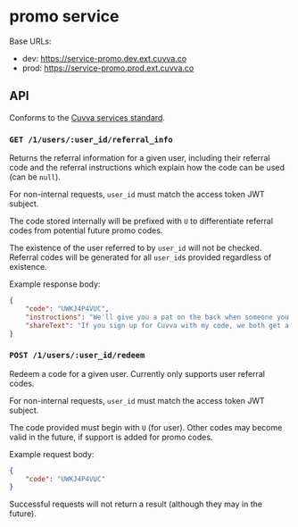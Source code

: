 # promo service

Base URLs:

- dev: https://service-promo.dev.ext.cuvva.co
- prod: https://service-promo.prod.ext.cuvva.co

## API

Conforms to the [Cuvva services standard][1].

### `GET /1/users/:user_id/referral_info`

Returns the referral information for a given user, including their referral code
and the referral instructions which explain how the code can be used (can be
`null`).

For non-internal requests, `user_id` must match the access token JWT subject.

The code stored internally will be prefixed with `U` to differentiate referral
codes from potential future promo codes.

The existence of the user referred to by `user_id` will not be checked. Referral
codes will be generated for all `user_id`s provided regardless of existence.

Example response body:

```json
{
	"code": "UWKJ4P4VUC",
	"instructions": "We'll give you a pat on the back when someone you refer buys their first policy.",
	"shareText": "If you sign up for Cuvva with my code, we both get a pat on the back. \uD83D\uDE42"
}
```

### `POST /1/users/:user_id/redeem`

Redeem a code for a given user. Currently only supports user referral codes.

For non-internal requests, `user_id` must match the access token JWT subject.

The code provided must begin with `U` (for user). Other codes may become valid
in the future, if support is added for promo codes.

Example request body:

```json
{
	"code": "UWKJ4P4VUC"
}
```

Successful requests will not return a result (although they may in the future).

[1]: https://github.com/cuvva/standards/blob/master/services.md
